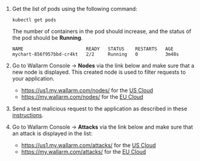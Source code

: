 1. Get the list of pods using the following command:

    ```
    kubectl get pods
    ```

    The number of containers in the pod should increase, and the status of the pod should be **Running**.

    ```
    NAME                       READY   STATUS    RESTARTS   AGE
    mychart-856f957bbd-cr4kt   2/2     Running   0          3m48s
    ```
2. Go to Wallarm Console → **Nodes** via the link below and make sure that a new node is displayed. This created node is used to filter requests to your application.
    * https://us1.my.wallarm.com/nodes/ for the [US Cloud](../../../about-wallarm/overview.md#us-cloud)
    * https://my.wallarm.com/nodes/ for the [EU Cloud](../../../about-wallarm/overview.md#eu-cloud)
3. Send a test malicious request to the application as described in these [instructions](../../../admin-en/uat-checklist-en.md/#node-registers-attacks).
4. Go to Wallarm Console → **Attacks** via the link below and make sure that an attack is displayed in the list:
    * https://us1.my.wallarm.com/attacks/ for the [US Cloud](../../../about-wallarm/overview.md#us-cloud)
    * https://my.wallarm.com/attacks/ for the [EU Cloud](../../../about-wallarm/overview.md#eu-cloud)